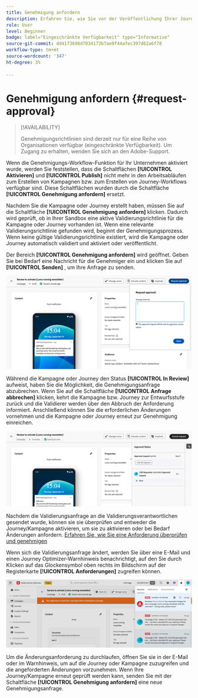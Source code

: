 ```yaml
---
title: Genehmigung anfordern
description: Erfahren Sie, wie Sie vor der Veröffentlichung Ihrer Journey und Kampagnen eine Genehmigung anfordern können.
role: User
level: Beginner
badge: label="Eingeschränkte Verfügbarkeit" type="Informative"
source-git-commit: dd4173698d7034173b7ae9f44afec397d62a6f78
workflow-type: tm+mt
source-wordcount: '347'
ht-degree: 3%

---
```



# Genehmigung anfordern {#request-approval}

>[!AVAILABILITY]
>
> Genehmigungsrichtlinien sind derzeit nur für eine Reihe von Organisationen verfügbar (eingeschränkte Verfügbarkeit). Um Zugang zu erhalten, wenden Sie sich an den Adobe-Support.

Wenn die Genehmigungs-Workflow-Funktion für Ihr Unternehmen aktiviert wurde, werden Sie feststellen, dass die Schaltflächen **[!UICONTROL Aktivieren]** und **[!UICONTROL Publish]** nicht mehr in den Arbeitsabläufen zum Erstellen von Kampagnen bzw. zum Erstellen von Journey-Workflows verfügbar sind. Diese Schaltflächen wurden durch die Schaltfläche **[!UICONTROL Genehmigung anfordern]** ersetzt.

Nachdem Sie die Kampagne oder Journey erstellt haben, müssen Sie auf die Schaltfläche **[!UICONTROL Genehmigung anfordern]** klicken. Dadurch wird geprüft, ob in Ihrer Sandbox eine aktive Validierungsrichtlinie für die Kampagne oder Journey vorhanden ist. Wenn eine relevante Validierungsrichtlinie gefunden wird, beginnt der Genehmigungsprozess. Wenn keine gültige Validierungsrichtlinie existiert, wird die Kampagne oder Journey automatisch validiert und aktiviert oder veröffentlicht.

Der Bereich **[!UICONTROL Genehmigung anfordern]** wird geöffnet. Geben Sie bei Bedarf eine Nachricht für die Genehmiger ein und klicken Sie auf **[!UICONTROL Senden]** , um Ihre Anfrage zu senden.

![](assets/approval-request.png)

Während die Kampagne oder Journey den Status **[!UICONTROL In Review]** aufweist, haben Sie die Möglichkeit, die Genehmigungsanfrage abzubrechen. Wenn Sie auf die Schaltfläche **[!UICONTROL Anfrage abbrechen]** klicken, kehrt die Kampagne bzw. Journey zur Entwurfsstufe zurück und die Validierer werden über den Abbruch der Anforderung informiert. Anschließend können Sie die erforderlichen Änderungen vornehmen und die Kampagne oder Journey erneut zur Genehmigung einreichen.

![](assets/approval-cancel.png)

Nachdem die Validierungsanfrage an die Validierungsverantwortlichen gesendet wurde, können sie sie überprüfen und entweder die Journey/Kampagne aktivieren, um sie zu aktivieren oder bei Bedarf Änderungen anfordern. [Erfahren Sie, wie Sie eine Anforderung überprüfen und genehmigen](review-approve-request.md)

Wenn sich die Validierungsanfrage ändert, werden Sie über eine E-Mail und einen Journey Optimizer-Warnhinweis benachrichtigt, auf den Sie durch Klicken auf das Glockensymbol oben rechts im Bildschirm auf der Registerkarte **[!UICONTROL Anforderungen]** zugreifen können.

![](assets/changes-requested.png)

Um die Änderungsanforderung zu durchlaufen, öffnen Sie sie in der E-Mail oder im Warnhinweis, um auf die Journey oder Kampagne zuzugreifen und die angeforderten Änderungen vorzunehmen. Wenn Ihre Journey/Kampagne erneut geprüft werden kann, senden Sie mit der Schaltfläche **[!UICONTROL Genehmigung anfordern]** eine neue Genehmigungsanfrage.
